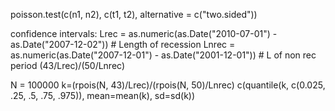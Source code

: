 

poisson.test(c(n1, n2), c(t1, t2), alternative = c("two.sided"))

confidence intervals: Lrec = as.numeric(as.Date("2010-07-01") - as.Date("2007-12-02")) # Length of recession Lnrec = as.numeric(as.Date("2007-12-01") - as.Date("2001-12-01")) # L of non rec period (43/Lrec)/(50/Lnrec)

N = 100000 k=(rpois(N, 43)/Lrec)/(rpois(N, 50)/Lnrec) c(quantile(k, c(0.025, .25, .5, .75, .975)), mean=mean(k), sd=sd(k))
